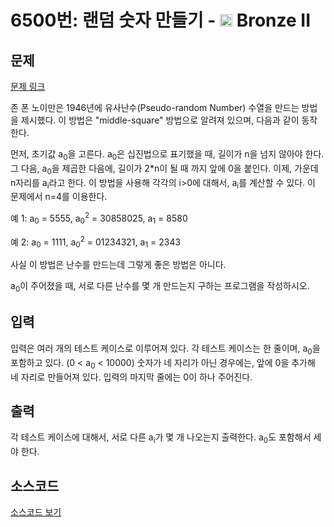 # 6500번: 랜덤 숫자 만들기 - <img src="https://static.solved.ac/tier_small/4.svg" style="height:20px" /> Bronze II

<!-- performance -->

<!-- 문제 제출 후 깃허브에 푸시를 했을 때 제출한 코드의 성능이 입력될 공간입니다.-->

<!-- end -->

## 문제

[문제 링크](https://boj.kr/6500)

<p>존 폰 노이만은 1946년에 유사난수(Pseudo-random Number) 수열을 만드는 방법을 제시했다. 이 방법은 "middle-square" 방법으로 알려져 있으며, 다음과 같이 동작한다.</p>

<p>먼저, 초기값 a<sub>0</sub>을 고른다. a<sub>0</sub>은 십진법으로 표기했을 때, 길이가 n을 넘지 않아야 한다. 그 다음, a<sub>0</sub>을 제곱한 다음에, 길이가 2*n이 될 때 까지 앞에 0을 붙인다. 이제, 가운데 n자리를 a<sub>i</sub>라고 한다. 이 방법을 사용해 각각의 i&gt;0에 대해서, a<sub>i</sub>를 계산할 수 있다. 이 문제에서 n=4를 이용한다.</p>

<p>예 1: a<sub>0</sub> = 5555, a<sub>0</sub><sup>2</sup> = 30858025, a<sub>1</sub> = 8580</p>

<p>예 2: a<sub>0</sub> = 1111, a<sub>0</sub><sup>2</sup> = 01234321, a<sub>1</sub> = 2343</p>

<p>사실 이 방법은 난수를 만드는데 그렇게 좋은 방법은 아니다.&nbsp;</p>

<p>a<sub>0</sub>이 주어졌을 때, 서로 다른 난수를 몇 개 만드는지 구하는 프로그램을 작성하시오.</p>

## 입력

<p>입력은 여러 개의 테스트 케이스로 이루어져 있다. 각 테스트 케이스는 한 줄이며, a<sub>0</sub>을 포함하고 있다. (0 &lt; a<sub>0</sub> &lt; 10000) 숫자가 네 자리가 아닌 경우에는, 앞에 0을 추가해 네 자리로 만들어져 있다. 입력의 마지막 줄에는 0이 하나 주어진다.</p>

## 출력

<p>각 테스트 케이스에 대해서, 서로 다른 a<sub>i</sub>가 몇 개 나오는지 출력한다. a<sub>0</sub>도 포함해서 세야 한다.</p>

## 소스코드

[소스코드 보기](랜덤%20숫자%20만들기.py)